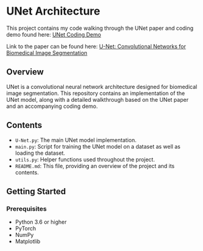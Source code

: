 # UNet Architecture

This project contains my code walking through the UNet paper and coding demo found here:
[UNet Coding Demo](https://nn.labml.ai/unet/index.html)

Link to the paper can be found here: 
[U-Net: Convolutional Networks for Biomedical Image Segmentation](https://arxiv.org/pdf/1505.04597v1)

## Overview

UNet is a convolutional neural network architecture designed for biomedical image segmentation. This repository contains an implementation of the UNet model, along with a detailed walkthrough based on the UNet paper and an accompanying coding demo.

## Contents

- `U-Net.py`: The main UNet model implementation.
- `main.py`: Script for training the UNet model on a dataset as well as loading the dataset.
- `utils.py`: Helper functions used throughout the project.
- `README.md`: This file, providing an overview of the project and its contents.

## Getting Started

### Prerequisites

- Python 3.6 or higher
- PyTorch
- NumPy
- Matplotlib
